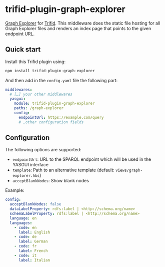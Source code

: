 # trifid-plugin-graph-explorer

[Graph Explorer](https://github.com/zazuko/graph-explorer) for [Trifid](https://github.com/zazuko/trifid).
This middleware does the static file hosting for all Graph Explorer files and renders an index page that points to the given endpoint URL.

## Quick start

Install this Trifid plugin using:

```sh
npm install trifid-plugin-graph-explorer
```

And then add in the `config.yaml` file the following part:

```yaml
middlewares:
  # […] your other middlewares
  yasgui:
    module: trifid-plugin-graph-explorer
    paths: /graph-explorer
    config:
      endpointUrl: https://example.com/query
      # …other configuration fields
```

## Configuration

The following options are supported:

- `endpointUrl`: URL to the SPARQL endpoint which will be used in the YASGUI interface
- `template`: Path to an alternative template (default: `views/graph-explorer.hbs`)
- `acceptBlankNodes`: Show blank nodes

Example:

```yaml
config:
  acceptBlankNodes: false
  dataLabelProperty: rdfs:label | <http://schema.org/name>
  schemaLabelProperty: rdfs:label | <http://schema.org/name>
  language: en
  languages:
    - code: en
      label: English
    - code: de
      label: German
    - code: fr
      label: French
    - code: it
      label: Italian
```
